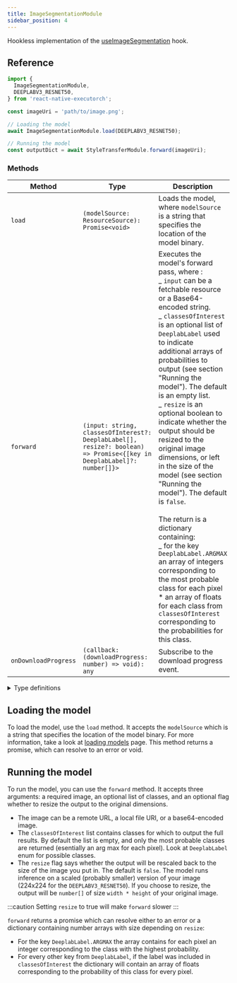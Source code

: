```yaml
---
title: ImageSegmentationModule
sidebar_position: 4
---
```


Hookless implementation of the [useImageSegmentation](../computer-vision/useImageSegmentation.md) hook.

## Reference

```typescript
import {
  ImageSegmentationModule,
  DEEPLABV3_RESNET50,
} from 'react-native-executorch';

const imageUri = 'path/to/image.png';

// Loading the model
await ImageSegmentationModule.load(DEEPLABV3_RESNET50);

// Running the model
const outputDict = await StyleTransferModule.forward(imageUri);
```

### Methods

| Method               | Type                                                                                                                   | Description                                                                                                                                                                                                                                                                                                                                                                                                                                                                                                                                                                                                                                                                                                                                                                                                                          |
| -------------------- | ---------------------------------------------------------------------------------------------------------------------- | ------------------------------------------------------------------------------------------------------------------------------------------------------------------------------------------------------------------------------------------------------------------------------------------------------------------------------------------------------------------------------------------------------------------------------------------------------------------------------------------------------------------------------------------------------------------------------------------------------------------------------------------------------------------------------------------------------------------------------------------------------------------------------------------------------------------------------------ |
| `load`               | `(modelSource: ResourceSource): Promise<void>`                                                                         | Loads the model, where `modelSource` is a string that specifies the location of the model binary.                                                                                                                                                                                                                                                                                                                                                                                                                                                                                                                                                                                                                                                                                                                                    |
| `forward`            | `(input: string, classesOfInterest?: DeeplabLabel[], resize?: boolean) => Promise<{[key in DeeplabLabel]?: number[]}>` | Executes the model's forward pass, where : <br> _ `input` can be a fetchable resource or a Base64-encoded string. <br> _ `classesOfInterest` is an optional list of `DeeplabLabel` used to indicate additional arrays of probabilities to output (see section "Running the model"). The default is an empty list. <br> _ `resize` is an optional boolean to indicate whether the output should be resized to the original image dimensions, or left in the size of the model (see section "Running the model"). The default is `false`. <br> <br> The return is a dictionary containing: <br> _ for the key `DeeplabLabel.ARGMAX` an array of integers corresponding to the most probable class for each pixel <br> \* an array of floats for each class from `classesOfInterest` corresponding to the probabilities for this class. |
| `onDownloadProgress` | `(callback: (downloadProgress: number) => void): any`                                                                  | Subscribe to the download progress event.                                                                                                                                                                                                                                                                                                                                                                                                                                                                                                                                                                                                                                                                                                                                                                                            |

<details>
<summary>Type definitions</summary>

```typescript
type ResourceSource = string | number;
```

</details>

## Loading the model

To load the model, use the `load` method. It accepts the `modelSource` which is a string that specifies the location of the model binary. For more information, take a look at [loading models](../fundamentals/loading-models.md) page. This method returns a promise, which can resolve to an error or void.

## Running the model

To run the model, you can use the `forward` method. It accepts three arguments: a required image, an optional list of classes, and an optional flag whether to resize the output to the original dimensions.

- The image can be a remote URL, a local file URI, or a base64-encoded image.
- The `classesOfInterest` list contains classes for which to output the full results. By default the list is empty, and only the most probable classes are returned (esentially an arg max for each pixel). Look at `DeeplabLabel` enum for possible classes.
- The `resize` flag says whether the output will be rescaled back to the size of the image you put in. The default is `false`. The model runs inference on a scaled (probably smaller) version of your image (224x224 for the `DEEPLABV3_RESNET50`). If you choose to resize, the output will be `number[]` of size `width * height` of your original image.

:::caution
Setting `resize` to true will make `forward` slower
:::

`forward` returns a promise which can resolve either to an error or a dictionary containing number arrays with size depending on `resize`:

- For the key `DeeplabLabel.ARGMAX` the array contains for each pixel an integer corresponding to the class with the highest probability.
- For every other key from `DeeplabLabel`, if the label was included in `classesOfInterest` the dictionary will contain an array of floats corresponding to the probability of this class for every pixel.
